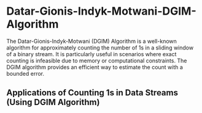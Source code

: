 # Datar-Gionis-Indyk-Motwani-DGIM-Algorithm

The Datar-Gionis-Indyk-Motwani (DGIM) Algorithm is a well-known algorithm for approximately counting the number of 1s in a sliding window of a binary stream. It is particularly useful in scenarios where exact counting is infeasible due to memory or computational constraints. The DGIM algorithm provides an efficient way to estimate the count with a bounded error.
## Applications of Counting 1s in Data Streams (Using DGIM Algorithm)
